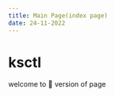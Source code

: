 ```yaml
---
title: Main Page(index page)
date: 24-11-2022
---
```

# ksctl

welcome to :construction: version of page
